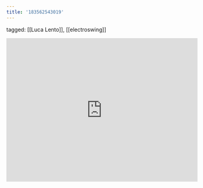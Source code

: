 ```yaml
---
title: '183562543019'
---
```

tagged: [[Luca Lento]], [[electroswing]]
<iframe allow="accelerometer; autoplay; clipboard-write; encrypted-media; gyroscope; picture-in-picture" allowfullscreen="" frameborder="0" height="375" id="youtube_iframe" src="https://www.youtube.com/embed/5l8Xwp67gCs?feature=oembed&amp;enablejsapi=1&amp;origin=https://safe.txmblr.com&amp;wmode=opaque" width="500"></iframe>